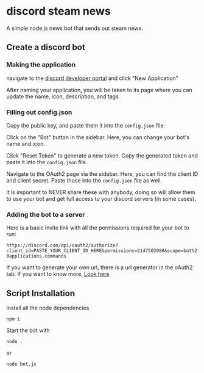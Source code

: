 
# discord steam news
A simple node.js news bot that sends out steam news.
## Create a discord bot

### Making the application

navigate to the [discord developer portal](https://discord.com/developers/applications) and click "New Application"

After naming your application, you will be taken to its page where you can update the name, icon, description, and tags

### Filling out config.json

Copy the public key, and paste them it into the `config.json` file.

Click on the "Bot" button in the sidebar. Here, you can change your bot's name and icon.

Click "Reset Token" to generate a new token. Copy the generated token and paste it into the `config.json` file.

Navigate to the OAuth2 page via the sidebar. Here, you can find the client ID and client secret. Paste those into the `config.json` file as well.

it is important to NEVER share these with anybody, doing so will allow them to use your bot and get full access to your discord servers (in some cases).

### Adding the bot to a server

Here is a basic invite link with all the permissions required for your bot to run:

`https://discord.com/api/oauth2/authorize?client_id=PASTE_YOUR_CLIENT_ID_HERE&permissions=2147502080&scope=bot%20applications.commands`

If you want to generate your own url, there is a url generator in the oAuth2 tab.
If you want to know more, [Look here](https://discordjs.guide/preparations/adding-your-bot-to-servers.html#creating-and-using-your-invite-link)

## Script Installation
Install all the node dependencies

    npm i
Start the bot with

    node .
  or 
  
    node bot.js
